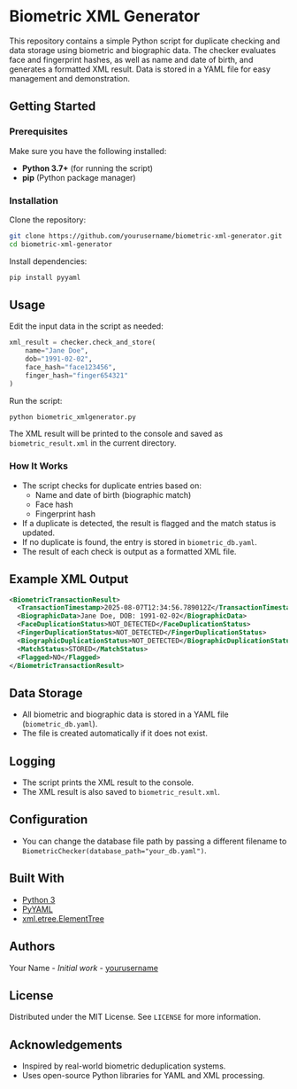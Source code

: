 # Biometric XML Generator

This repository contains a simple Python script for duplicate checking and data storage using biometric and biographic data. The checker evaluates face and fingerprint hashes, as well as name and date of birth, and generates a formatted XML result. Data is stored in a YAML file for easy management and demonstration.

## Getting Started

### Prerequisites

Make sure you have the following installed:
- **Python 3.7+** (for running the script)
- **pip** (Python package manager)

### Installation

Clone the repository:

```bash
git clone https://github.com/yourusername/biometric-xml-generator.git
cd biometric-xml-generator
```

Install dependencies:

```bash
pip install pyyaml
```

## Usage

Edit the input data in the script as needed:

```python
xml_result = checker.check_and_store(
    name="Jane Doe",
    dob="1991-02-02",
    face_hash="face123456",
    finger_hash="finger654321"
)
```

Run the script:

```bash
python biometric_xmlgenerator.py
```

The XML result will be printed to the console and saved as `biometric_result.xml` in the current directory.

### How It Works

- The script checks for duplicate entries based on:
  - Name and date of birth (biographic match)
  - Face hash
  - Fingerprint hash
- If a duplicate is detected, the result is flagged and the match status is updated.
- If no duplicate is found, the entry is stored in `biometric_db.yaml`.
- The result of each check is output as a formatted XML file.

## Example XML Output

```xml
<BiometricTransactionResult>
  <TransactionTimestamp>2025-08-07T12:34:56.789012Z</TransactionTimestamp>
  <BiographicData>Jane Doe, DOB: 1991-02-02</BiographicData>
  <FaceDuplicationStatus>NOT_DETECTED</FaceDuplicationStatus>
  <FingerDuplicationStatus>NOT_DETECTED</FingerDuplicationStatus>
  <BiographicDuplicationStatus>NOT_DETECTED</BiographicDuplicationStatus>
  <MatchStatus>STORED</MatchStatus>
  <Flagged>NO</Flagged>
</BiometricTransactionResult>
```

## Data Storage

- All biometric and biographic data is stored in a YAML file (`biometric_db.yaml`).
- The file is created automatically if it does not exist.

## Logging

- The script prints the XML result to the console.
- The XML result is also saved to `biometric_result.xml`.

## Configuration

- You can change the database file path by passing a different filename to `BiometricChecker(database_path="your_db.yaml")`.

## Built With

* [Python 3](https://www.python.org/)
* [PyYAML](https://pyyaml.org/)
* [xml.etree.ElementTree](https://docs.python.org/3/library/xml.etree.elementtree.html)

## Authors

Your Name - _Initial work_ - [yourusername](https://github.com/yourusername)

## License

Distributed under the MIT License. See `LICENSE` for more information.

## Acknowledgements

- Inspired by real-world biometric deduplication systems.
- Uses open-source Python libraries for YAML and XML processing.
